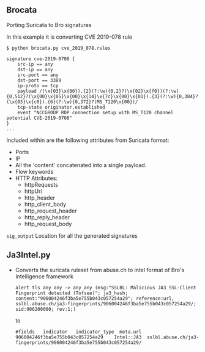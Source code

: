 ## Brocata
Porting Suricata to Bro signatures

In this example it is converting CVE 2019-078 rule

    $ python brocata.py cve_2019_078.rules
    
    signature cve-2019-0708 {
        src-ip == any
        dst-ip == any
        src-port == any
        dst-port == 3389
        ip-proto == tcp
        payload /(\x{03}\x{00}).{2}(?:\w){0,2}?(\x{02}\x{f0})(?:\w){0,512}?(\x{00}\x{05}\x{00}\x{14}\x{7c}\x{00}\x{01}).{3}(?:\w){0,384}?(\x{03}\x{c0}).{6}(?:\w){0,372}?(MS_T120\x{00})/
        tcp-state originator,established
        event "NCCGROUP RDP connection setup with MS_T120 channel potential CVE-2019-0708"
    }
    ...

Included within are the following attributes from Suricata format:
* Ports
* IP
* All the 'content' concatenated into a single payload.
* Flow keywords
* HTTP Attributes:
    * httpRequests
    * httpUri
    * http_header
    * http_client_body
    * http_request_header
    * http_reply_header
    * http_request_body
    
`sig_output` Location for all the generated signatures

## Ja3Intel.py
* Converts the suricata ruleset from abuse.ch to intel format of Bro's Intelligence framework

    ``alert tls any any -> any any (msg:"SSLBL: Malicious JA3 SSL-Client Fingerprint detected (Tofsee)"; ja3_hash; content:"906004246f3ba5e755b043c057254a29"; reference:url, sslbl.abuse.ch/ja3-fingerprints/906004246f3ba5e755b043c057254a29/; sid:906200000; rev:1;)``
    
    to
    
    ``#fields	indicator	indicator_type	meta.url
906004246f3ba5e755b043c057254a29	Intel::JA3	sslbl.abuse.ch/ja3-fingerprints/906004246f3ba5e755b043c057254a29/
`` 
